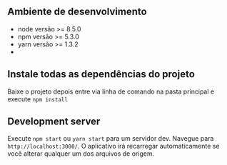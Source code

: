 ## Ambiente de desenvolvimento

- node versão >= 8.5.0
- npm versão >= 5.3.0
- yarn versão >= 1.3.2
- 
## Instale todas as dependências do projeto
Baixe o projeto  depois entre via linha de comando na pasta principal e execute `npm install`
## Development server
Execute `npm start` ou `yarn start` para um servidor dev. Navegue para `http://localhost:3000/`. O aplicativo irá recarregar automaticamente se você alterar qualquer um dos arquivos de origem.

